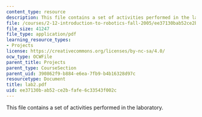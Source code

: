 ```yaml
---
content_type: resource
description: This file contains a set of activities performed in the laboratory.
file: /courses/2-12-introduction-to-robotics-fall-2005/ee37130bab52ce2bfafe6c33543f002c_lab2.pdf
file_size: 41247
file_type: application/pdf
learning_resource_types:
- Projects
license: https://creativecommons.org/licenses/by-nc-sa/4.0/
ocw_type: OCWFile
parent_title: Projects
parent_type: CourseSection
parent_uid: 390862f9-b884-e6ea-7fb9-b4b16328d97c
resourcetype: Document
title: lab2.pdf
uid: ee37130b-ab52-ce2b-fafe-6c33543f002c
---
```

This file contains a set of activities performed in the laboratory.
